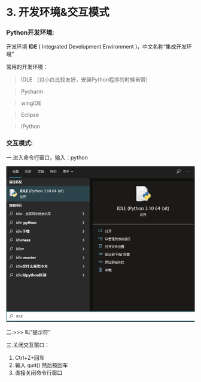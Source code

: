 # 3. 开发环境&交互模式

### Python开发环境:

开发环境 **IDE** ( Integrated Development Environment )，中文名称“集成开发环境”

常用的开发环境：

> IDLE （对小白比较友好，安装Python程序的时候自带）
> 

> Pycharm
> 

> wingIDE
> 

> Eclipse
> 

> IPython
> 

### 交互模式:

一.进入命令行窗口，输入：python

![](https://github.com/as7er/Python-Study-Notes/blob/28c67cd9a12c55ebed1d7a3487ebd9a08d3f6d70/images/%E8%B0%83%E5%87%BAIDLE.jpg)

二.>>> 叫“提示符”

三.关闭交互窗口：

1. Ctrl+Z+回车
2. 输入 quit() 然后按回车 
3. 直接关闭命令行窗口
